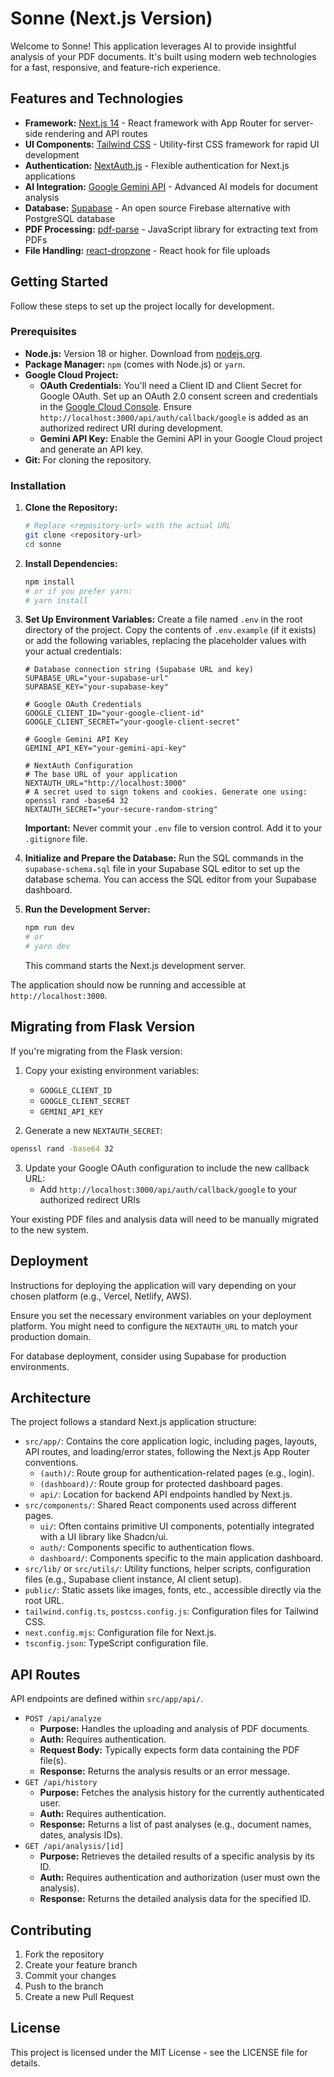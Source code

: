 # Sonne (Next.js Version)

Welcome to Sonne! This application leverages AI to provide insightful analysis of your PDF documents. It's built using modern web technologies for a fast, responsive, and feature-rich experience.

## Features and Technologies

- **Framework:** [Next.js 14](https://nextjs.org/) - React framework with App Router for server-side rendering and API routes
- **UI Components:** [Tailwind CSS](https://tailwindcss.com/) - Utility-first CSS framework for rapid UI development
- **Authentication:** [NextAuth.js](https://next-auth.js.org/) - Flexible authentication for Next.js applications
- **AI Integration:** [Google Gemini API](https://ai.google.dev/) - Advanced AI models for document analysis
- **Database:** [Supabase](https://supabase.io/) - An open source Firebase alternative with PostgreSQL database
- **PDF Processing:** [pdf-parse](https://www.npmjs.com/package/pdf-parse) - JavaScript library for extracting text from PDFs
- **File Handling:** [react-dropzone](https://react-dropzone.js.org/) - React hook for file uploads

## Getting Started

Follow these steps to set up the project locally for development.

### Prerequisites

- **Node.js:** Version 18 or higher. Download from [nodejs.org](https://nodejs.org/).
- **Package Manager:** `npm` (comes with Node.js) or `yarn`.
- **Google Cloud Project:**
    - **OAuth Credentials:** You'll need a Client ID and Client Secret for Google OAuth. Set up an OAuth 2.0 consent screen and credentials in the [Google Cloud Console](https://console.cloud.google.com/). Ensure `http://localhost:3000/api/auth/callback/google` is added as an authorized redirect URI during development.
    - **Gemini API Key:** Enable the Gemini API in your Google Cloud project and generate an API key.
- **Git:** For cloning the repository.

### Installation

1.  **Clone the Repository:**
    ```bash
    # Replace <repository-url> with the actual URL
    git clone <repository-url>
    cd sonne
    ```

2.  **Install Dependencies:**
    ```bash
    npm install
    # or if you prefer yarn:
    # yarn install
    ```

3.  **Set Up Environment Variables:**
    Create a file named `.env` in the root directory of the project. Copy the contents of `.env.example` (if it exists) or add the following variables, replacing the placeholder values with your actual credentials:

    ```env
    # Database connection string (Supabase URL and key)
    SUPABASE_URL="your-supabase-url"
    SUPABASE_KEY="your-supabase-key"

    # Google OAuth Credentials
    GOOGLE_CLIENT_ID="your-google-client-id"
    GOOGLE_CLIENT_SECRET="your-google-client-secret"

    # Google Gemini API Key
    GEMINI_API_KEY="your-gemini-api-key"

    # NextAuth Configuration
    # The base URL of your application
    NEXTAUTH_URL="http://localhost:3000"
    # A secret used to sign tokens and cookies. Generate one using: openssl rand -base64 32
    NEXTAUTH_SECRET="your-secure-random-string"
    ```
    **Important:** Never commit your `.env` file to version control. Add it to your `.gitignore` file.

4.  **Initialize and Prepare the Database:**
    Run the SQL commands in the `supabase-schema.sql` file in your Supabase SQL editor to set up the database schema. You can access the SQL editor from your Supabase dashboard.

5.  **Run the Development Server:**
    ```bash
    npm run dev
    # or
    # yarn dev
    ```
    This command starts the Next.js development server.

The application should now be running and accessible at `http://localhost:3000`.

## Migrating from Flask Version

If you're migrating from the Flask version:

1. Copy your existing environment variables:
   - `GOOGLE_CLIENT_ID`
   - `GOOGLE_CLIENT_SECRET`
   - `GEMINI_API_KEY`

2. Generate a new `NEXTAUTH_SECRET`:
```bash
openssl rand -base64 32
```

3. Update your Google OAuth configuration to include the new callback URL:
   - Add `http://localhost:3000/api/auth/callback/google` to your authorized redirect URIs

Your existing PDF files and analysis data will need to be manually migrated to the new system.

## Deployment

Instructions for deploying the application will vary depending on your chosen platform (e.g., Vercel, Netlify, AWS).

Ensure you set the necessary environment variables on your deployment platform. You might need to configure the `NEXTAUTH_URL` to match your production domain.

For database deployment, consider using Supabase for production environments.

## Architecture

The project follows a standard Next.js application structure:

-   `src/app/`: Contains the core application logic, including pages, layouts, API routes, and loading/error states, following the Next.js App Router conventions.
    -   `(auth)/`: Route group for authentication-related pages (e.g., login).
    -   `(dashboard)/`: Route group for protected dashboard pages.
    -   `api/`: Location for backend API endpoints handled by Next.js.
-   `src/components/`: Shared React components used across different pages.
    -   `ui/`: Often contains primitive UI components, potentially integrated with a UI library like Shadcn/ui.
    -   `auth/`: Components specific to authentication flows.
    -   `dashboard/`: Components specific to the main application dashboard.
-   `src/lib/` or `src/utils/`: Utility functions, helper scripts, configuration files (e.g., Supabase client instance, AI client setup).
-   `public/`: Static assets like images, fonts, etc., accessible directly via the root URL.
-   `tailwind.config.ts`, `postcss.config.js`: Configuration files for Tailwind CSS.
-   `next.config.mjs`: Configuration file for Next.js.
-   `tsconfig.json`: TypeScript configuration file.

## API Routes

API endpoints are defined within `src/app/api/`.

-   `POST /api/analyze`
    -   **Purpose:** Handles the uploading and analysis of PDF documents.
    -   **Auth:** Requires authentication.
    -   **Request Body:** Typically expects form data containing the PDF file(s).
    -   **Response:** Returns the analysis results or an error message.
-   `GET /api/history`
    -   **Purpose:** Fetches the analysis history for the currently authenticated user.
    -   **Auth:** Requires authentication.
    -   **Response:** Returns a list of past analyses (e.g., document names, dates, analysis IDs).
-   `GET /api/analysis/[id]`
    -   **Purpose:** Retrieves the detailed results of a specific analysis by its ID.
    -   **Auth:** Requires authentication and authorization (user must own the analysis).
    -   **Response:** Returns the detailed analysis data for the specified ID.

## Contributing

1. Fork the repository
2. Create your feature branch
3. Commit your changes
4. Push to the branch
5. Create a new Pull Request

## License

This project is licensed under the MIT License - see the LICENSE file for details.
